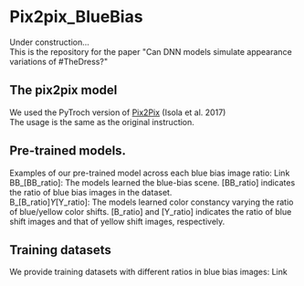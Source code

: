 # Pix2pix_BlueBias

Under construction...  
This is the repository for the paper "Can DNN models simulate appearance variations of #TheDress?"

## The pix2pix model
We used the PyTroch version of [Pix2Pix](https://github.com/junyanz/pytorch-CycleGAN-and-pix2pix/tree/master) (Isola et al. 2017)  
The usage is the same as the original instruction.   

## Pre-trained models.
Examples of our pre-trained model across each blue bias image ratio: Link  
BB_[BB_ratio]: The models learned the blue-bias scene. [BB_ratio] indicates the ratio of blue bias images in the dataset.  
B_[B_ratio]_Y_[Y_ratio]: The models learned color constancy varying the ratio of blue/yellow color shifts.  [B_ratio] and [Y_ratio] indicates the ratio of blue shift images and that of yellow shift images, respectively.   

## Training datasets
We provide training datasets with different ratios in blue bias images: Link  
